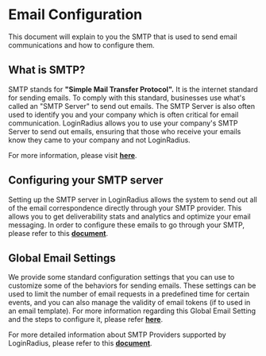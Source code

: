 # Email Configuration

This document will explain to you the SMTP that is used to send email communications and how to configure them.

## What is SMTP?

SMTP stands for **"Simple Mail Transfer Protocol".** It is the internet standard for sending emails. To comply with this standard, businesses use what's called an "SMTP Server" to send out emails. The SMTP Server is also often used to identify you and your company which is often critical for email communication. LoginRadius allows you to use your company's SMTP Server to send out emails, ensuring that those who receive your emails know they came to your company and not LoginRadius.

For more information, please visit [**here**](https://www.loginradius.com/legacy/docs/authentication/concepts/email-communications/).


## Configuring your SMTP server

Setting up the SMTP server in LoginRadius allows the system to send out all of the email correspondence directly through your SMTP provider. This allows you to get deliverability stats and analytics and optimize your email messaging. In order to configure these emails to go through your SMTP, please refer to this [**document**](https://www.loginradius.com/legacy/docs/authentication/concepts/email-communications/#partsmtpconfiguration1).


## Global Email Settings

We provide some standard configuration settings that you can use to customize some of the behaviors for sending emails. These settings can be used to limit the number of email requests in a predefined time for certain events, and you can also manage the validity of email tokens (if to used in an email template). For more information regarding this Global Email Setting and the steps to configure it, please refer [**here**](https://www.loginradius.com/legacy/docs/authentication/concepts/email-communications/#partglobalemailsettings4).


For more detailed information about SMTP Providers supported by LoginRadius, please refer to this [**document**](/api/v2/admin-console/platform-configuration/communication-configuration/email/providers/sendgrid/).
